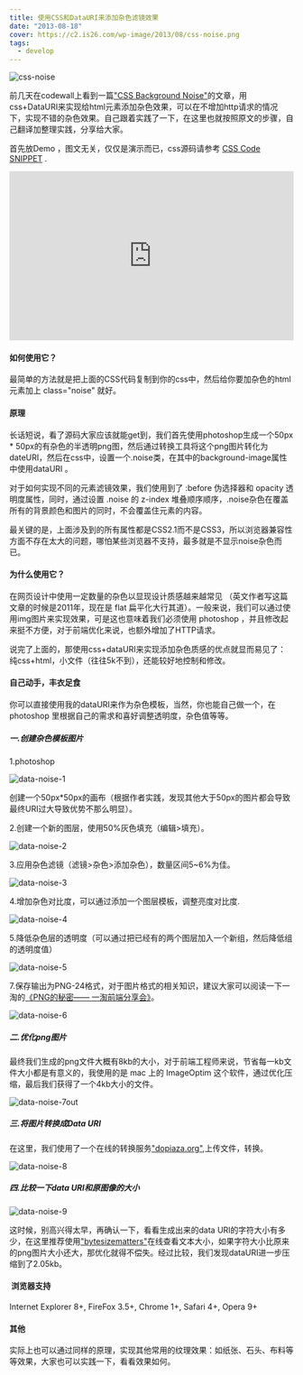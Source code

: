 ```yaml
---
title: 使用CSS和DataURI来添加杂色滤镜效果
date: "2013-08-18"
cover: https://c2.is26.com/wp-image/2013/08/css-noise.png
tags:
  - develop
---
```


![css-noise](https://c2.is26.com/wp-image/2013/08/css-noise.png)

前几天在codewall上看到一篇["CSS Background Noise"](https://coderwall.com/p/m-uwvg)的文章，用css+DataURI来实现给html元素添加杂色效果，可以在不增加http请求的情况下，实现不错的杂色效果。自己跟着实践了一下，在这里也就按照原文的步骤，自己翻译加整理实践，分享给大家。

首先放Demo ，图文无关，仅仅是演示而已，css源码请参考 [CSS Code SNIPPET](https://www.mightymeta.co.uk/resources/css-noise.css) .

<iframe width="100%" height="300" src="https://jsfiddle.net/foru17/yDjpA/10/embedded/result,html,css" allowfullscreen="allowfullscreen" frameborder="0"></iframe>

#### 如何使用它？

最简单的方法就是把上面的CSS代码复制到你的css中，然后给你要加杂色的html元素加上 class="noise" 就好。

#### 原理

长话短说，看了源码大家应该就能get到，我们首先使用photoshop生成一个50px \* 50px的有杂色的半透明png图，然后通过转换工具将这个png图片转化为 dateURI，然后在css中，设置一个.noise类，在其中的background-image属性中使用dataURI 。

对于如何实现不同的元素滤镜效果，我们使用到了 :before 伪选择器和 opacity 透明度属性，同时，通过设置 .noise 的 z-index 堆叠顺序顺序，.noise杂色在覆盖所有的背景颜色和图片的同时，不会覆盖住元素的内容。

最关键的是，上面涉及到的所有属性都是CSS2.1而不是CSS3，所以浏览器兼容性方面不存在太大的问题，哪怕某些浏览器不支持，最多就是不显示noise杂色而已。

#### 为什么使用它？

在网页设计中使用一定数量的杂色以显现设计质感越来越常见 （英文作者写这篇文章的时候是2011年，现在是 flat 扁平化大行其道）。一般来说，我们可以通过使用img图片来实现效果，可是这也意味着我们必须使用 photoshop ，并且修改起来挺不方便，对于前端优化来说，也额外增加了HTTP请求。

说完了上面的，那使用css+dataURI来实现添加杂色质感的优点就显而易见了：纯css+html，小文件（往往5k不到），还能较好地控制和修改。

#### 自己动手，丰衣足食

你可以直接使用我的dataURI来作为杂色模板，当然，你也能自己做一个，在 photoshop 里根据自己的需求和喜好调整透明度，杂色值等等。

##### 一.创建杂色模板图片

1.photoshop

![data-noise-1](https://c2.is26.com/wp-image/2014/04/data-noise-1.png)

创建一个50px\*50px的画布（根据作者实践，发现其他大于50px的图片都会导致最终URI过大导致优势不那么明显）。

2.创建一个新的图层，使用50%灰色填充（编辑>填充）。

![data-noise-2](https://c2.is26.com/wp-image/2013/08/data-noise-2.png)

3.应用杂色滤镜（滤镜>杂色>添加杂色），数量区间5~6%为佳。

![data-noise-3](https://c2.is26.com/wp-image/2013/08/data-noise-3.png)

4.增加杂色对比度，可以通过添加一个图层模板，调整亮度对比度.

![data-noise-4](https://c2.is26.com/wp-image/2013/08/data-noise-4.jpg)

5.降低杂色层的透明度（可以通过把已经有的两个图层加入一个新组，然后降低组的透明度值）

![data-noise-5](https://c2.is26.com/wp-image/2013/08/data-noise-5.jpg)

7.保存输出为PNG-24格式，对于图片格式的相关知识，建议大家可以阅读一下一淘的[《PNG的秘密—— 一淘前端分享会》](https://www.iyunlu.com/view/Front-end/60.html)。

![data-noise-6](https://c2.is26.com/wp-image/2013/08/data-noise-6.png)

##### 二.优化png图片

最终我们生成的png文件大概有8kb的大小，对于前端工程师来说，节省每一kb文件大小都是有意义的，我使用的是 mac 上的 ImageOptim 这个软件，通过优化压缩，最后我们获得了一个4kb大小的文件。

![data-noise-7out](https://c2.is26.com/wp-image/2013/08/data-noise-7out.png)

##### 三.将图片转换成Data URI

在这里，我们使用了一个在线的转换服务["dopiaza.org"](https://dopiaza.org/tools/datauri/index.php),上传文件，转换。

![data-noise-8](https://c2.is26.com/wp-image/2013/08/data-noise-8.png)

##### 四.比较一下data URI和原图像的大小

![data-noise-9](https://c2.is26.com/wp-image/2013/08/data-noise-9.jpg)

这时候，别高兴得太早，再确认一下，看看生成出来的data URI的字符大小有多少，在这里推荐使用["bytesizematters"](https://bytesizematters.com/)在线查看文本大小，如果字符大小比原来的png图片大小还大，那优化就得不偿失。经过比较，我们发现dataURI进一步压缩到了2.05kb。

####  浏览器支持

Internet Explorer 8+, FireFox 3.5+, Chrome 1+, Safari 4+, Opera 9+

#### 其他

实际上也可以通过同样的原理，实现其他常用的纹理效果：如纸张、石头、布料等等效果，大家也可以实践一下，看看效果如何。
